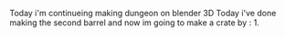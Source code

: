 Today i'm continueing making dungeon on blender 3D
Today i've done making the second barrel and now im going to make a crate by :
1. 